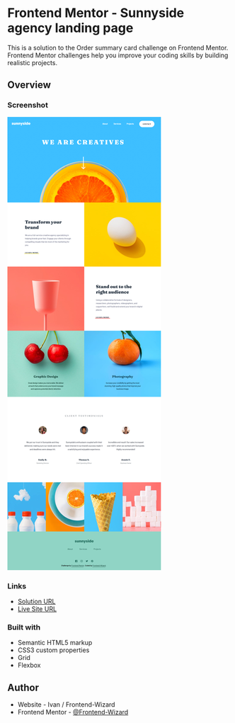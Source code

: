 # Frontend Mentor - Sunnyside agency landing page

This is a solution to the Order summary card challenge on Frontend Mentor. Frontend Mentor challenges help you improve your coding skills by building realistic projects. 

## Overview

### Screenshot

![](Images/screenshot.png)

### Links

- [Solution URL](https://github.com/Frontend-Wizard/Sunnyside-agency-landing-page)
- [Live Site URL](https://Frontend-Wizard.github.io/Sunnyside-agency-landing-page)

### Built with

- Semantic HTML5 markup
- CSS3 custom properties
- Grid
- Flexbox

## Author

- Website - Ivan / Frontend-Wizard
- Frontend Mentor - [@Frontend-Wizard](https://www.frontendmentor.io/profile/Frontend-Wizard)
